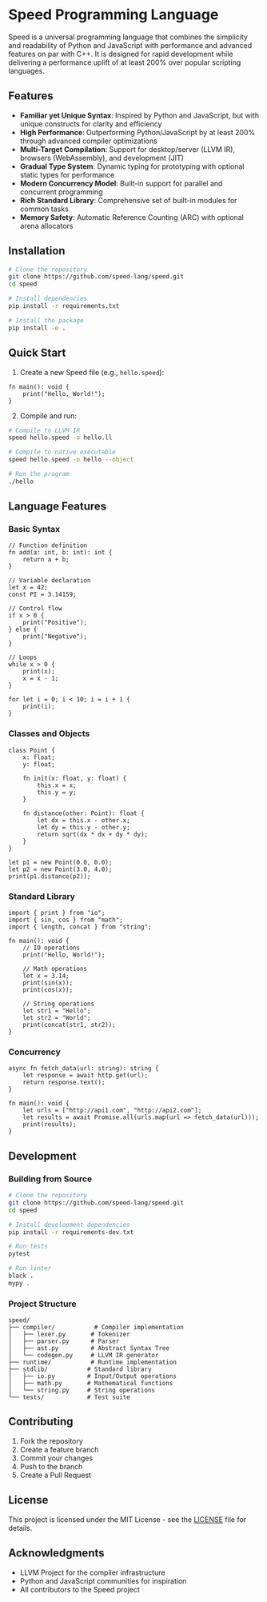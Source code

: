 # Speed Programming Language

Speed is a universal programming language that combines the simplicity and readability of Python and JavaScript with performance and advanced features on par with C++. It is designed for rapid development while delivering a performance uplift of at least 200% over popular scripting languages.

## Features

- **Familiar yet Unique Syntax**: Inspired by Python and JavaScript, but with unique constructs for clarity and efficiency
- **High Performance**: Outperforming Python/JavaScript by at least 200% through advanced compiler optimizations
- **Multi-Target Compilation**: Support for desktop/server (LLVM IR), browsers (WebAssembly), and development (JIT)
- **Gradual Type System**: Dynamic typing for prototyping with optional static types for performance
- **Modern Concurrency Model**: Built-in support for parallel and concurrent programming
- **Rich Standard Library**: Comprehensive set of built-in modules for common tasks
- **Memory Safety**: Automatic Reference Counting (ARC) with optional arena allocators

## Installation

```bash
# Clone the repository
git clone https://github.com/speed-lang/speed.git
cd speed

# Install dependencies
pip install -r requirements.txt

# Install the package
pip install -e .
```

## Quick Start

1. Create a new Speed file (e.g., `hello.speed`):

```speed
fn main(): void {
    print("Hello, World!");
}
```

2. Compile and run:

```bash
# Compile to LLVM IR
speed hello.speed -o hello.ll

# Compile to native executable
speed hello.speed -o hello --object

# Run the program
./hello
```

## Language Features

### Basic Syntax

```speed
// Function definition
fn add(a: int, b: int): int {
    return a + b;
}

// Variable declaration
let x = 42;
const PI = 3.14159;

// Control flow
if x > 0 {
    print("Positive");
} else {
    print("Negative");
}

// Loops
while x > 0 {
    print(x);
    x = x - 1;
}

for let i = 0; i < 10; i = i + 1 {
    print(i);
}
```

### Classes and Objects

```speed
class Point {
    x: float;
    y: float;
    
    fn init(x: float, y: float) {
        this.x = x;
        this.y = y;
    }
    
    fn distance(other: Point): float {
        let dx = this.x - other.x;
        let dy = this.y - other.y;
        return sqrt(dx * dx + dy * dy);
    }
}

let p1 = new Point(0.0, 0.0);
let p2 = new Point(3.0, 4.0);
print(p1.distance(p2));
```

### Standard Library

```speed
import { print } from "io";
import { sin, cos } from "math";
import { length, concat } from "string";

fn main(): void {
    // IO operations
    print("Hello, World!");
    
    // Math operations
    let x = 3.14;
    print(sin(x));
    print(cos(x));
    
    // String operations
    let str1 = "Hello";
    let str2 = "World";
    print(concat(str1, str2));
}
```

### Concurrency

```speed
async fn fetch_data(url: string): string {
    let response = await http.get(url);
    return response.text();
}

fn main(): void {
    let urls = ["http://api1.com", "http://api2.com"];
    let results = await Promise.all(urls.map(url => fetch_data(url)));
    print(results);
}
```

## Development

### Building from Source

```bash
# Clone the repository
git clone https://github.com/speed-lang/speed.git
cd speed

# Install development dependencies
pip install -r requirements-dev.txt

# Run tests
pytest

# Run linter
black .
mypy .
```

### Project Structure

```
speed/
├── compiler/           # Compiler implementation
│   ├── lexer.py       # Tokenizer
│   ├── parser.py      # Parser
│   ├── ast.py         # Abstract Syntax Tree
│   └── codegen.py     # LLVM IR generator
├── runtime/           # Runtime implementation
├── stdlib/           # Standard library
│   ├── io.py         # Input/Output operations
│   ├── math.py       # Mathematical functions
│   └── string.py     # String operations
└── tests/            # Test suite
```

## Contributing

1. Fork the repository
2. Create a feature branch
3. Commit your changes
4. Push to the branch
5. Create a Pull Request

## License

This project is licensed under the MIT License - see the [LICENSE](LICENSE) file for details.

## Acknowledgments

- LLVM Project for the compiler infrastructure
- Python and JavaScript communities for inspiration
- All contributors to the Speed project
